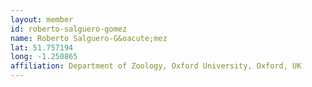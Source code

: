 ```yaml
---
layout: member
id: roberto-salguero-gomez
name: Roberto Salguero-G&oacute;mez
lat: 51.757194
long: -1.250865
affiliation: Department of Zoology, Oxford University, Oxford, UK
---
```



